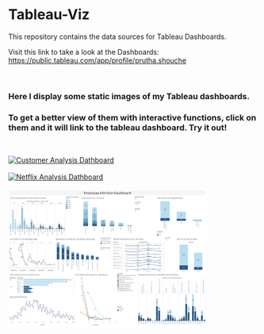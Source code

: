 # Tableau-Viz


This repository contains the data sources for Tableau Dashboards.

Visit this link to take a look at the Dashboards:
https://public.tableau.com/app/profile/prutha.shouche


<br>

### Here I display some static images of my Tableau dashboards. 

### To get a better view of them with interactive functions, click on them and it will link to the tableau dashboard. Try it out!

<br>

<a href="https://public.tableau.com/app/profile/prutha.shouche/viz/CustomerAnalysisDashboard_16570272679210/Dashboard1"><img src="https://user-images.githubusercontent.com/106730796/177351071-6b4fd54d-40a7-42a9-b71a-16f99157613a.png" alt="Customer Analysis Dathboard" 
												title="Tableau" width="400"></a>
<br><br>
<a href="https://public.tableau.com/app/profile/prutha.shouche/viz/NetflixAnalysisDashboard_16864717888180/NetflixAnalysisDashboard"><img src="https://github.com/prutha-shouche/Tableau-Viz/assets/106730796/ac872fc8-1eb8-44e3-92c3-d685bfda2e22" alt="Netflix Analysis Dathboard" 
												title="Tableau" width="400"></a>
<br><br>
<a href="https://public.tableau.com/app/profile/prutha.shouche/viz/DataVisualisationFinalProject_16696131628530/EmployeeAttritionDashboard"><img src="https://github.com/prutha-shouche/Tableau-Viz/blob/main/Employee%20Analysis%20Dashboard/Employee%20Attrition%20Dashboard.png" alt="Employee Attrition Analysis Dathboard" 
												title="Tableau" width="400"></a>

